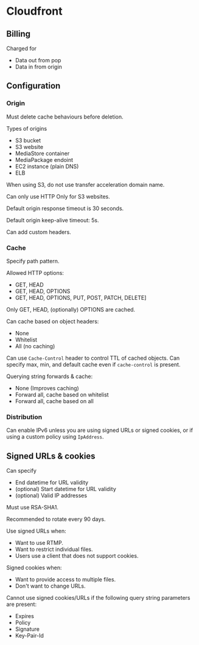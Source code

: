 # Cloudfront

## Billing

Charged for

- Data out from pop
- Data in from origin

## Configuration

### Origin

Must delete cache behaviours before deletion.

Types of origins

- S3 bucket
- S3 website
- MediaStore container
- MediaPackage endoint
- EC2 instance (plain DNS)
- ELB

When using S3, do not use transfer acceleration domain name.

Can only use HTTP Only for S3 websites.

Default origin response timeout is 30 seconds.

Default origin keep-alive timeout: 5s.

Can add custom headers.

### Cache

Specify path pattern.

Allowed HTTP options:

- GET, HEAD
- GET, HEAD, OPTIONS
- GET, HEAD, OPTIONS, PUT, POST, PATCH, DELETE]

Only GET, HEAD, (optionally) OPTIONS are cached.

Can cache based on object headers:

- None
- Whitelist
- All (no caching)

Can use `Cache-Control` header to control TTL of cached objects. Can specify max, min, and default cache even if `cache-control` is present.

Querying string forwards & cache:

- None (Improves caching)
- Forward all, cache based on whitelist
- Forward all, cache based on all

### Distribution

Can enable IPv6 unless you are using signed URLs or signed cookies, or if using a custom policy using `IpAddress`.

## Signed URLs & cookies

Can specify

- End datetime for URL validity
- (optional) Start datetime for URL validity
- (optional) Valid IP addresses

Must use RSA-SHA1.

Recommended to rotate every 90 days.

Use signed URLs when:

- Want to use RTMP.
- Want to restrict individual files.
- Users use a client that does not support cookies.

Signed cookies when:

- Want to provide access to multiple files.
- Don't want to change URLs.

Cannot use signed cookies/URLs if the following query string parameters are present:

- Expires
- Policy
- Signature
- Key-Pair-Id
